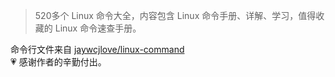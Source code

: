 
>  520多个 Linux 命令大全，内容包含 Linux 命令手册、详解、学习，值得收藏的 Linux 命令速查手册。

命令行文件来自 [jaywcjlove/linux-command](https://github.com/jaywcjlove/linux-command.git)  
💗 感谢作者的辛勤付出。